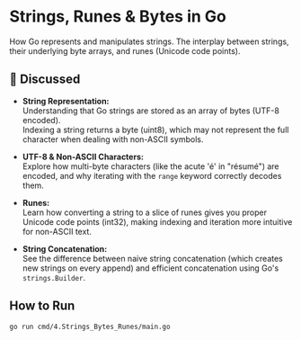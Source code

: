 # Strings, Runes & Bytes in Go

How Go represents and manipulates strings. The interplay between strings, their underlying byte arrays, and runes (Unicode code points).

## 📜 Discussed

- **String Representation:**  
  Understanding that Go strings are stored as an array of bytes (UTF-8 encoded).  
  Indexing a string returns a byte (uint8), which may not represent the full character when dealing with non-ASCII symbols.

- **UTF-8 & Non-ASCII Characters:**  
  Explore how multi-byte characters (like the acute 'é' in "résumé") are encoded, and why iterating with the `range` keyword correctly decodes them.

- **Runes:**  
  Learn how converting a string to a slice of runes gives you proper Unicode code points (int32), making indexing and iteration more intuitive for non-ASCII text.

- **String Concatenation:**  
  See the difference between naive string concatenation (which creates new strings on every append) and efficient concatenation using Go's `strings.Builder`.

## How to Run

   ```bash
   go run cmd/4.Strings_Bytes_Runes/main.go
